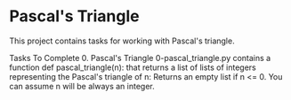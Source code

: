 <h1>Pascal's Triangle</h1>
This project contains tasks for working with Pascal's triangle.

Tasks To Complete
 0. Pascal's Triangle
0-pascal_triangle.py contains a function def pascal_triangle(n): that returns a list of lists of integers representing the Pascal's triangle of n:
Returns an empty list if n <= 0.
You can assume n will be always an integer.
